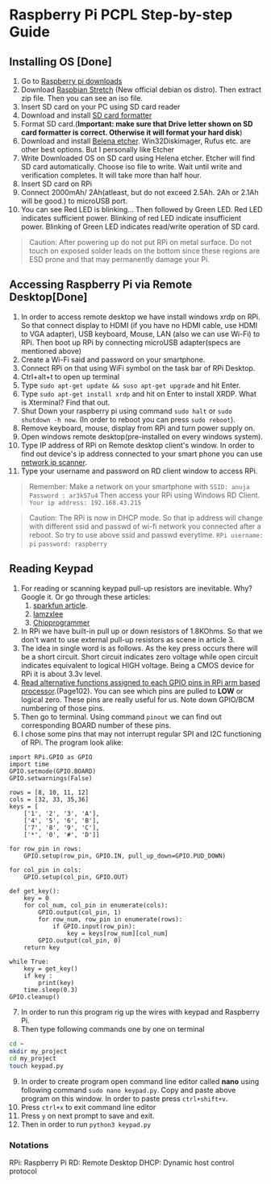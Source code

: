 # Raspberry Pi PCPL Step-by-step Guide
## Installing OS [Done]

1. Go to [Raspberry pi downloads](https://www.raspberrypi.org/downloads/)
2. Download [Raspbian Stretch](https://www.raspberrypi.org/downloads/raspbian/) (New official debian os distro). Then extract zip file. Then you can see an iso file.
3. Insert SD card on your PC using SD card reader
4. Download and install [SD card formatter](https://www.sdcard.org/downloads/formatter/index.html)
5. Format SD card.(**Important: make sure that Drive letter shown on SD card formatter is correct. Otherwise it will format your hard disk**)
6. Download and install [Belena etcher](https://www.balena.io/etcher/). Win32Diskimager, Rufus etc. are other best options. But I personally like Etcher
7. Write Downloaded OS on SD card using Helena etcher. Etcher will find SD card automatically. Choose iso file to write. Wait until write and verification completes. It will take more than half hour.
8. Insert SD card on RPi
9. Connect 2000mAh/ 2Ah(atleast, but do not exceed 2.5Ah. 2Ah or 2.1Ah will be good.) to microUSB port.
10. You can see Red LED is blinking... Then followed by Green LED. Red LED indicates sufficient power. Blinking of red LED indicate insufficient power. Blinking of Green LED indicates read/write operation of SD card.
> Caution: After powering up do not put RPi on metal surface. Do not touch on exposed solder leads on the bottom since these regions are ESD prone and that may permanently damage your Pi.

##  Accessing Raspberry Pi via Remote Desktop[Done]
1. In order to access remote desktop we have install windows xrdp on RPi. So that connect display to HDMI (if you have no HDMI cable, use HDMI to VGA adapter), USB keyboard, Mouse, LAN (also we can use Wi-Fi) to RPi. Then boot up RPi by connecting microUSB adapter(specs are mentioned above)
2. Create a Wi-Fi said and password on your smartphone.
3. Connect RPi on that using WiFi symbol on the task bar of RPi Desktop.
4. Ctrl+alt+t to open up terminal
5. Type `sudo apt-get update && suso apt-get upgrade` and hit Enter.
6. Type `sudo apt-get install xrdp` and hit on Enter to install XRDP. What is Xterminal? Find that out.
7. Shut Down your raspberry pi using command `sudo halt` or `sudo shutdown -h now`. (In order to reboot you can press `sudo reboot`).
8. Remove keyboard, mouse, display from RPi and turn power supply on.
9. Open windows remote desktop(pre-installed on every windows system).
10. Type IP address of RPi on Remote desktop client's window. In order to find out device's ip address connected to your smart phone you can use [network ip scanner](https://play.google.com/store/apps/details?id=com.network.networkip).
11. Type your username and password on RD client window to access RPi.

> Remember:
> Make a network on your smartphone with
> `SSID: anuja`
> `Password : ar3k57u4`
> Then access your RPi using Windows RD Client. `Your ip address: 192.168.43.215`

> Caution: The RPi is now in DHCP mode. So that ip address will change with different ssid and passwd of wi-fi network you connected after a reboot. So try to use above ssid and passwd everytime.
> `RPi username: pi`
> `password: raspberry`

## Reading Keypad
1. For reading or scanning keypad pull-up resistors are inevitable. Why? Google it. Or go through these articles: 
    1. [sparkfun article](https://learn.sparkfun.com/tutorials/pull-up-resistors/all).
    2. [Iamzxlee](https://www.google.com/amp/s/iamzxlee.wordpress.com/2013/07/24/4x4-matrix-keypad/amp/)
    3. [Chipprogrammer](https://chipprogrammer.blogspot.com/2016/12/8051-keyboard-interfacing.html?m=1)
2. In RPi we have built-in pull up or down resistors of 1.8KOhms. So that we don't want to use external pull-up resistors as scene in article 3.
3. The idea in single word is as follows. As the key press occurs there will be a short circuit. Short circuit indicates zero voltage while open circuit indicates equivalent to logical HIGH voltage. Being a CMOS device for RPi it is about 3.3v level.
4. [Read alternative functions assigned to each GPIO pins in RPi arm based processor](https://www.raspberrypi.org/documentation/hardware/raspberrypi/bcm2835/BCM2835-ARM-Peripherals.pdf).(Page102). You can see which pins are pulled to **LOW** or logical zero. These pins are really useful for us. Note down GPIO/BCM numbering of those pins.
5. Then go to terminal. Using command `pinout` we can find out corresponding BOARD number of these pins.
6. I chose some pins that may not interrupt regular SPI and I2C functioning of RPi. The program look alike:
```python3
import RPi.GPIO as GPIO
import time
GPIO.setmode(GPIO.BOARD)
GPIO.setwarnings(False)

rows = [8, 10, 11, 12]
cols = [32, 33, 35,36]
keys = [
    ['1', '2', '3', 'A'],
    ['4', '5', '6', 'B'],
    ['7', '8', '9', 'C'],
    ['*', '0', '#', 'D']]

for row_pin in rows:
    GPIO.setup(row_pin, GPIO.IN, pull_up_down=GPIO.PUD_DOWN)

for col_pin in cols:
    GPIO.setup(col_pin, GPIO.OUT)

def get_key():
    key = 0
    for col_num, col_pin in enumerate(cols):
        GPIO.output(col_pin, 1)
        for row_num, row_pin in enumerate(rows):
            if GPIO.input(row_pin):
                key = keys[row_num][col_num]
        GPIO.output(col_pin, 0)
    return key

while True:
    key = get_key()
    if key :
        print(key)
    time.sleep(0.3)
GPIO.cleanup()
```

7. In order to run this program rig up the wires with keypad and Raspberry Pi.
8. Then type following commands one by one on terminal
```bash
cd ~
mkdir my_project
cd my_project
touch keypad.py
```
9. In order to create program open command line editor called **nano** using following command `sudo nano keypad.py`. Copy and paste above program on this window. In order to paste press `ctrl+shift+v`. 
10. Press `ctrl+x` to exit command line editor
11. Press `y` on next prompt to save and exit.
12. Then in order to run `python3 keypad.py`

### Notations
RPi: Raspberry Pi
RD: Remote Desktop
DHCP: Dynamic host control protocol
